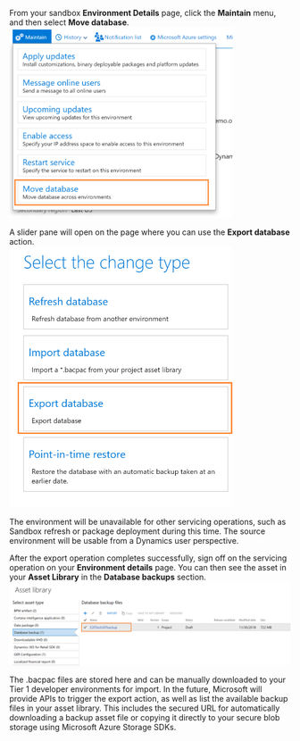 From your sandbox **Environment Details** page, click the **Maintain** menu, and then select **Move database**.  
<img src="../database/media/DBMovement_Menu.png" width="400px" alt="Move database menu" />

A slider pane will open on the page where you can use the **Export database** action.
<br/>
<img src="../database/media/Export_Menu.png" width="400px" alt="Export database menu"/>

The environment will be unavailable for other servicing operations, such as Sandbox refresh or package deployment during this time. The source environment will be usable from a Dynamics user perspective.  

After the export operation completes successfully, sign off on the servicing operation on your **Environment details** page. You can then see the asset in your **Asset Library** in the **Database backups** section.
<img src="../database/media/AssetLibrary_Backups.png" width="800px" alt="Asset library backup files"/>

The .bacpac files are stored here and can be manually downloaded to your Tier 1 developer environments for import. In the future, Microsoft will provide APIs to trigger the export action, as well as list the available backup files in your asset library. This includes the secured URL for automatically downloading a backup asset file or copying it directly to your secure blob storage using Microsoft Azure Storage SDKs.
